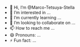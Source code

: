 - 👋 Hi, I’m @Marco-Tetsuya-Stella
- 👀 I’m interested in ...
- 🌱 I’m currently learning ...
- 💞️ I’m looking to collaborate on ...
- 📫 How to reach me ...
- 😄 Pronouns: ...
- ⚡ Fun fact: ...

<!---
Marco-Tetsuya-Stella/Marco-Tetsuya-Stella is a ✨ special ✨ repository because its `README.md` (this file) appears on your GitHub profile.
You can click the Preview link to take a look at your changes.
--->
